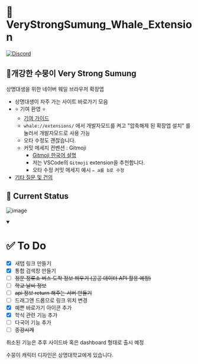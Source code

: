 # 🐳 VeryStrongSumung_Whale_Extension

<a href="https://discord.gg/6QTFg23ERx"><img alt="Discord" src ="https://img.shields.io/badge/Discord-5865F2.svg?&style=for-the-badge&logo=Python&logoColor=white"/></a>

## **💪개강한 수뭉이 Very Strong Sumung**

상명대생을 위한 네이버 웨일 브라우저 확장앱

- 상명대생이 자주 가는 사이트 바로가기 모음
- ⭐ 기여 환영 ⭐
  - [기여 가이드](https://velog.io/@ppp3195/%EC%98%A4%ED%94%88%EC%86%8C%EC%8A%A4-%EC%9E%85%EB%AC%B8%EC%9D%84-%EC%9C%84%ED%95%9C-%EC%95%84%EC%A3%BC-%EA%B5%AC%EC%B2%B4%EC%A0%81%EC%9D%B8-%EA%B0%80%EC%9D%B4%EB%93%9C)
  - `whale://extensions/` 에서 개발자모드를 켜고 "압축해제 된 확장앱 설치" 를 눌러서 개발자모드로 사용 가능
  - 오타 수정도 괜찮습니다.
  - 커밋 메세지 컨벤션 : Gitmoji
    - [Gitmoji 한국어 설명](https://inpa.tistory.com/entry/GIT-%E2%9A%A1%EF%B8%8F-Gitmoji-%EC%82%AC%EC%9A%A9%EB%B2%95-Gitmoji-cli)
    - 저는 VSCode의 `Gitmoji` extension을 추천합니다.
    - 오타 수정 커밋 메세지 예시 `✏️ a를 b로 수정`
- [기타 질문 및 건의](https://github.com/HiBixby/VeryStrongSumung_Whale_Extention/discussions)

## **🏃 Current Status**
![image](https://user-images.githubusercontent.com/66160055/184511931-f31bb8b2-a412-4453-9232-9b28e420e9a1.png)

<details open>
   <summary><h1>✅ To Do</h1></summary>
   
   <div markdown="1">
      
   - [x] 새탭 링크 만들기
   - [x] 통합 검색창 만들기
   - [ ] ~~정문 정류소 버스 도착 정보 띄우기 (공공 데이터 API 활용 예정)~~
   - [ ] ~~학교 날씨 정보~~
   - [ ] ~~api 정보 return 해주는 서버 만들기~~
   - [ ] 드래그앤 드롭으로 링크 위치 변경
   - [x] 예쁜 바로가기 아이콘 추가
   - [x] 학식 관련 기능 추가
   - [ ] 다국어 기능 추가
   - [ ] ~~종강시계~~

   </div>
</details>

취소된 기능은 추후 사이드바 혹은 dashboard 형태로 출시 예정

수뭉이 캐릭터 디자인은 상명대학교에게 있습니다.

   <!-- Gitmoji 📝 Update README.md -->

